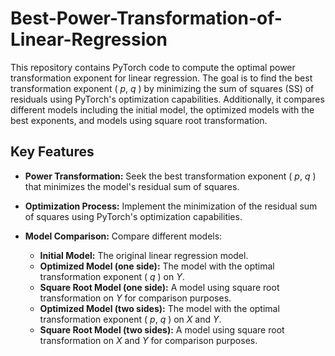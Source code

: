 # Best-Power-Transformation-of-Linear-Regression
This repository contains PyTorch code to compute the optimal power transformation exponent for linear regression. The goal is to find the best transformation exponent \( $p$, $q$ \) by minimizing the sum of squares (SS) of residuals using PyTorch's optimization capabilities. Additionally, it compares different models including the initial model, the optimized models with the best exponents, and models using square root transformation.

## Key Features

- **Power Transformation:** Seek the best transformation exponent \( $p$, $q$ \) that minimizes the model's residual sum of squares.
  
- **Optimization Process:** Implement the minimization of the residual sum of squares using PyTorch's optimization capabilities.
  
- **Model Comparison:** Compare different models:
  - **Initial Model:** The original linear regression model.
  - **Optimized Model (one side):** The model with the optimal transformation exponent \( $q$ \) on $Y$.
  - **Square Root Model (one side):** A model using square root transformation on $Y$ for comparison purposes.
  - **Optimized Model (two sides):** The model with the optimal transformation exponent \( $p$, $q$ \) on $X$ and $Y$.
  - **Square Root Model (two sides):** A model using square root transformation on $X$ and $Y$ for comparison purposes.
